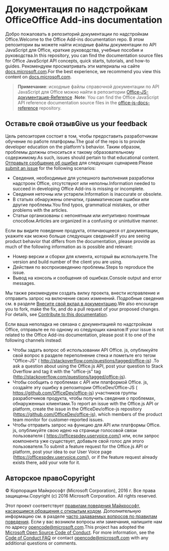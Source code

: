 # <a name="office-add-ins-documentation"></a><span data-ttu-id="4aa98-101">Документация по надстройкам Office</span><span class="sxs-lookup"><span data-stu-id="4aa98-101">Office Add-ins documentation</span></span>

<span data-ttu-id="4aa98-102">Добро пожаловать в репозиторий документации по надстройкам Office.</span><span class="sxs-lookup"><span data-stu-id="4aa98-102">Welcome to the Office Add-ins documentation repo.</span></span> <span data-ttu-id="4aa98-103">В этом репозитории вы можете найти исходные файлы документации по API JavaScript для Office, краткие руководства, учебные пособия и руководства.</span><span class="sxs-lookup"><span data-stu-id="4aa98-103">In this repository, you can find the documentation source files for Office JavaScript API concepts, quick starts, tutorials, and how-to guides.</span></span> <span data-ttu-id="4aa98-104">Рекомендуем просматривать эти материалы на сайте [docs.microsoft.com](https://docs.microsoft.com/office/dev/add-ins).</span><span class="sxs-lookup"><span data-stu-id="4aa98-104">For the best experience, we recommend you view this content on [docs.microsoft.com](https://docs.microsoft.com/office/dev/add-ins).</span></span>

> <span data-ttu-id="4aa98-105">**Примечание**: исходные файлы справочной документации по API JavaScript для Office можно найти в репозитории [Office-JS-документация-Reference](https://github.com/OfficeDev/office-js-docs-reference) .</span><span class="sxs-lookup"><span data-stu-id="4aa98-105">**Note**: You can find the Office JavaScript API reference documentation source files in the [office-js-docs-reference](https://github.com/OfficeDev/office-js-docs-reference) repository.</span></span>

## <a name="give-us-your-feedback"></a><span data-ttu-id="4aa98-106">Оставьте свой отзыв</span><span class="sxs-lookup"><span data-stu-id="4aa98-106">Give us your feedback</span></span>

<span data-ttu-id="4aa98-107">Цель репозитория состоит в том, чтобы предоставить разработчикам обучение по работе платформы.</span><span class="sxs-lookup"><span data-stu-id="4aa98-107">The goal of the repo is to provide developer education on the platform's behavior.</span></span> <span data-ttu-id="4aa98-108">Таким образом, проблемы должны относиться к такому образовательному содержимому.</span><span class="sxs-lookup"><span data-stu-id="4aa98-108">As such, issues should pertain to that educational content.</span></span> <span data-ttu-id="4aa98-109">[Отправьте сообщение об ошибке](https://github.com/OfficeDev/office-js-docs-pr/issues) для следующих сценариев:</span><span class="sxs-lookup"><span data-stu-id="4aa98-109">Please [submit an issue](https://github.com/OfficeDev/office-js-docs-pr/issues) for the following scenarios:</span></span>

 - <span data-ttu-id="4aa98-110">Сведения, необходимые для успешного выполнения разработки надстроек Office, отсутствуют или неполны.</span><span class="sxs-lookup"><span data-stu-id="4aa98-110">Information needed to succeed in developing Office Add-ins is missing or incomplete.</span></span>
 - <span data-ttu-id="4aa98-111">Сведения неточны или устарели.</span><span class="sxs-lookup"><span data-stu-id="4aa98-111">Information is inaccurate or obsolete.</span></span>
 - <span data-ttu-id="4aa98-112">В статьях обнаружены опечатки, грамматические ошибки или другие проблемы.</span><span class="sxs-lookup"><span data-stu-id="4aa98-112">You find typos, grammatical mistakes, or other problems with the articles.</span></span>
 - <span data-ttu-id="4aa98-113">Статьи организованы с непонятным или интуитивно понятным способом.</span><span class="sxs-lookup"><span data-stu-id="4aa98-113">Articles are organized in a confusing or unintuitive manner.</span></span>
 
<span data-ttu-id="4aa98-114">Если вы видите поведение продукта, отличающееся от документации, укажите как можно больше следующих сведений:</span><span class="sxs-lookup"><span data-stu-id="4aa98-114">If you are seeing product behavior that differs from the documentation, please provide as much of the following information as is possible and relevant:</span></span>

 - <span data-ttu-id="4aa98-115">Номер версии и сборки для клиента, который вы используете.</span><span class="sxs-lookup"><span data-stu-id="4aa98-115">The version and build number of the client you are using.</span></span>
 - <span data-ttu-id="4aa98-116">Действия по воспроизведению проблемы.</span><span class="sxs-lookup"><span data-stu-id="4aa98-116">Steps to reproduce the issue.</span></span>
 - <span data-ttu-id="4aa98-117">Вывод на консоль и сообщения об ошибках.</span><span class="sxs-lookup"><span data-stu-id="4aa98-117">Console output and error messages.</span></span>
 
<span data-ttu-id="4aa98-p103">Мы также рекомендуем создать вилку проекта, внести исправление и отправить запрос на включение своих изменений. Подробные сведения см. в разделе [Внесите свой вклад в документацию](Contributing.md).</span><span class="sxs-lookup"><span data-stu-id="4aa98-p103">We also encourage you to fork, make the fix, and do a pull request of your proposed changes. For details, see [Contribute to this documentation](Contributing.md).</span></span> 

<span data-ttu-id="4aa98-120">Если ваша неполадка не связана с документацией по надстройкам Office, отправьте ее по одному из следующих каналов:</span><span class="sxs-lookup"><span data-stu-id="4aa98-120">If your issue is not related to the Office Add-ins documentation, please post it to one of the following channels instead:</span></span>

 - <span data-ttu-id="4aa98-121">Чтобы задать вопрос об использовании API Office. js, опубликуйте свой вопрос в разделе переполнение стека и пометьте его тегом "Office-JS" ( http://stackoverflow.com/questions/tagged/office-js) .</span><span class="sxs-lookup"><span data-stu-id="4aa98-121">To ask a question about using the Office.js API, post your question to Stack Overflow and tag it with the "office-js" tag (http://stackoverflow.com/questions/tagged/office-js).</span></span>
 - <span data-ttu-id="4aa98-122">Чтобы сообщить о проблемах с API или платформой Office. js, создайте эту ошибку в репозитории OfficeDev/Office-JS ( https://github.com/OfficeDev/office-js) участников группы разработчиков продукта, чтобы получить сведения о проблемах, обнаруженных клиентами.</span><span class="sxs-lookup"><span data-stu-id="4aa98-122">To report an issue with the Office.js API or platform, create the issue in the OfficeDev/office-js repository (https://github.com/OfficeDev/office-js), which members of the product team monitor for customer-reported issues.</span></span>
 - <span data-ttu-id="4aa98-123">Чтобы отправить запрос на функцию для API или платформы Office. js, опубликуйте свою идею на странице голосовой связи пользователя ( https://officespdev.uservoice.com/) или, если запрос компонента уже существует, добавьте свой голос для этого пользователя.</span><span class="sxs-lookup"><span data-stu-id="4aa98-123">To submit a feature request for the Office.js API or platform, post your idea to our User Voice page (https://officespdev.uservoice.com/), or if the feature request already exists there, add your vote for it.</span></span>

## <a name="copyright"></a><span data-ttu-id="4aa98-124">Авторское право</span><span class="sxs-lookup"><span data-stu-id="4aa98-124">Copyright</span></span>

<span data-ttu-id="4aa98-p104">© Корпорация Майкрософт (Microsoft Corporation), 2016 г. Все права защищены.</span><span class="sxs-lookup"><span data-stu-id="4aa98-p104">Copyright (c) 2016 Microsoft Corporation. All rights reserved.</span></span>


<span data-ttu-id="4aa98-p105">Этот проект соответствует [правилам поведения Майкрософт, касающимся обращения с открытым кодом](https://opensource.microsoft.com/codeofconduct/). Дополнительную информацию см. в разделе [часто задаваемых вопросов по правилам поведения](https://opensource.microsoft.com/codeofconduct/faq/). Если у вас возникли вопросы или замечания, напишите нам по адресу [opencode@microsoft.com](mailto:opencode@microsoft.com).</span><span class="sxs-lookup"><span data-stu-id="4aa98-p105">This project has adopted the [Microsoft Open Source Code of Conduct](https://opensource.microsoft.com/codeofconduct/). For more information, see the [Code of Conduct FAQ](https://opensource.microsoft.com/codeofconduct/faq/) or contact [opencode@microsoft.com](mailto:opencode@microsoft.com) with any additional questions or comments.</span></span>

